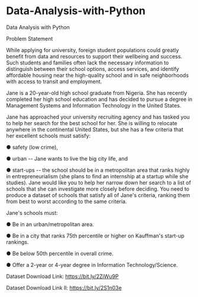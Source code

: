 # Data-Analysis-with-Python
Data Analysis with Python

Problem Statement

While applying for university, foreign student populations could greatly benefit from data
and resources to support their wellbeing and success. Such students and families often
lack the necessary information to distinguish between their school options, access
services, and identify affordable housing near the high-quality school and in safe
neighborhoods with access to transit and employment.

Jane is a 20-year-old high school graduate from Nigeria. She has recently completed her
high school education and has decided to pursue a degree in Management Systems and
Information Technology in the United States.

Jane has approached your university recruiting agency and has tasked you to help her
search for the best school for her. She is willing to relocate anywhere in the continental
United States, but she has a few criteria that her excellent schools must satisfy:

● safety (low crime),

● urban -- Jane wants to live the big city life, and

● start-ups -- the school should be in a metropolitan area that ranks highly in
entrepreneurialism (she plans to find an internship at a startup while she studies).
Jane would like you to help her narrow down her search to a list of schools that she can
investigate more closely before deciding. You need to produce a dataset of schools that
satisfy all of Jane's criteria, ranking them from best to worst according to the same
criteria.

Jane's schools must:

● Be in an urban/metropolitan area.

● Be in a city that ranks 75th percentile or higher on Kauffman's start-up rankings.

● Be below 50th percentile in overall crime.

● Offer a 2-year or 4-year degree in Information Technology/Science.

Dataset Download Link: https://bit.ly/2ZiWu9P

Dataset Download Link II: https://bit.ly/2S1n03e
